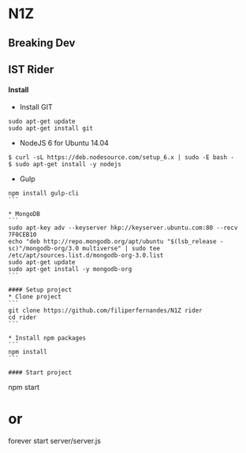 
# N1Z
## Breaking Dev
## IST Rider

#### Install

* Install GIT
```
sudo apt-get update
sudo apt-get install git
```

* NodeJS 6 for Ubuntu 14.04
```
$ curl -sL https://deb.nodesource.com/setup_6.x | sudo -E bash -
$ sudo apt-get install -y nodejs
```

* Gulp
````
npm install gulp-cli
```

* MongoDB
```
sudo apt-key adv --keyserver hkp://keyserver.ubuntu.com:80 --recv 7F0CEB10
echo "deb http://repo.mongodb.org/apt/ubuntu "$(lsb_release -sc)"/mongodb-org/3.0 multiverse" | sudo tee /etc/apt/sources.list.d/mongodb-org-3.0.list
sudo apt-get update
sudo apt-get install -y mongodb-org
```

#### Setup project
* Clone project
```
git clone https://github.com/filiperfernandes/N1Z rider
cd rider
```

* Install npm packages
```
npm install
```

#### Start project
````
npm start
# or
forever start server/server.js
```

